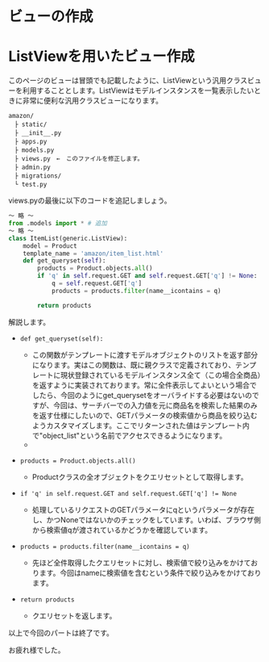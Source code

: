 # ビューの作成

# ListViewを用いたビュー作成
このページのビューは冒頭でも記載したように、ListViewという汎用クラスビューを利用することとします。ListViewはモデルインスタンスを一覧表示したいときに非常に便利な汎用クラスビューになります。


```
amazon/
　├ static/
　├ __init__.py
　├ apps.py
　├ models.py
　├ views.py　←　このファイルを修正します。
　├ admin.py
　├ migrations/
　└ test.py
```
views.pyの最後に以下のコードを追記しましょう。

```py
～ 略 ～
from .models import * # 追加
～ 略 ～
class ItemList(generic.ListView):
    model = Product
    template_name = 'amazon/item_list.html'
    def get_queryset(self):
        products = Product.objects.all()
        if 'q' in self.request.GET and self.request.GET['q'] != None:
            q = self.request.GET['q']
            products = products.filter(name__icontains = q)

        return products

```

解説します。
* `def get_queryset(self):`
  * この関数がテンプレートに渡すモデルオブジェクトのリストを返す部分になります。実はこの関数は、既に親クラスで定義されており、テンプレートに現状登録されているモデルインスタンス全て（この場合全商品）を返すように実装されております。常に全件表示してよいという場合でしたら、今回のようにget_querysetをオーバライドする必要はないのですが、今回は、サーチバーでの入力値を元に商品名を検索した結果のみを返す仕様にしたいので、GETパラメータの検索値から商品を絞り込むようカスタマイズします。ここでリターンされた値はテンプレート内で"object_list"という名前でアクセスできるようになります。
  * 
* `products = Product.objects.all()`
  *  Productクラスの全オブジェクトをクエリセットとして取得します。
* `if 'q' in self.request.GET and self.request.GET['q'] != None`
  * 処理しているリクエストのGETパラメータにqというパラメータが存在し、かつNoneではないかのチェックをしています。いわば、ブラウザ側から検索値qが渡されているかどうかを確認しています。
* `products = products.filter(name__icontains = q)`
  * 先ほど全件取得したクエリセットに対し、検索値で絞り込みをかけております。今回はnameに検索値を含むという条件で絞り込みをかけております。

* `return products`
  * クエリセットを返します。

以上で今回のパートは終了です。

お疲れ様でした。



